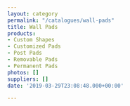 ```yaml
---
layout: category
permalink: "/catalogues/wall-pads"
title: Wall Pads
products:
- Custom Shapes
- Customized Pads
- Post Pads
- Removable Pads
- Permanent Pads
photos: []
suppliers: []
date: '2019-03-29T23:08:48.000+00:00'

---
```


